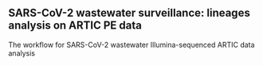 SARS-CoV-2 wastewater surveillance: lineages analysis on ARTIC PE data
---------------------------------------------

The workflow for SARS-CoV-2 wastewater Illumina-sequenced ARTIC data analysis

